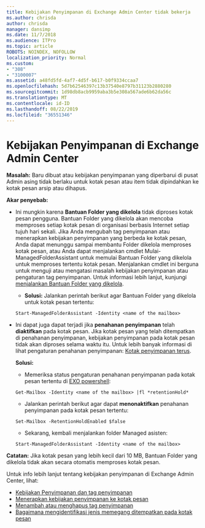 ```yaml
---
title: Kebijakan Penyimpanan di Exchange Admin Center tidak bekerja
ms.author: chrisda
author: chrisda
manager: dansimp
ms.date: 11/7/2018
ms.audience: ITPro
ms.topic: article
ROBOTS: NOINDEX, NOFOLLOW
localization_priority: Normal
ms.custom:
- "308"
- "3100007"
ms.assetid: a48fd5fd-4af7-4d5f-b617-b0f9334ccaa7
ms.openlocfilehash: 5d7b62546397c13b37540e8797b31123b2880280
ms.sourcegitcommit: 1d98db8acb9959aba3b5e308a567ade6b62da56c
ms.translationtype: MT
ms.contentlocale: id-ID
ms.lasthandoff: 08/22/2019
ms.locfileid: "36551346"
---
```

# <a name="retention-policies-in-exchange-admin-center"></a>Kebijakan Penyimpanan di Exchange Admin Center

 **Masalah:** Baru dibuat atau kebijakan penyimpanan yang diperbarui di pusat Admin asing tidak berlaku untuk kotak pesan atau item tidak dipindahkan ke kotak pesan arsip atau dihapus. 
  
 **Akar penyebab:**
  
- Ini mungkin karena **Bantuan Folder yang dikelola** tidak diproses kotak pesan pengguna. Bantuan Folder yang dikelola akan mencoba memproses setiap kotak pesan di organisasi berbasis Internet setiap tujuh hari sekali. Jika Anda mengubah tag penyimpanan atau menerapkan kebijakan penyimpanan yang berbeda ke kotak pesan, Anda dapat menunggu sampai membantu Folder dikelola memproses kotak pesan, atau Anda dapat menjalankan cmdlet Mulai-ManagedFolderAssistant untuk memulai Bantuan Folder yang dikelola untuk memproses tertentu kotak pesan. Menjalankan cmdlet ini berguna untuk menguji atau mengatasi masalah kebijakan penyimpanan atau pengaturan tag penyimpanan. Untuk informasi lebih lanjut, kunjungi [menjalankan Bantuan Folder yang dikelola](https://msdn.microsoft.com/library/gg271153%28v=exchsrvcs.149%29.aspx#managedfolderassist).
    
  - **Solusi:** Jalankan perintah berikut agar Bantuan Folder yang dikelola untuk kotak pesan tertentu:
    
  ```
  Start-ManagedFolderAssistant -Identity <name of the mailbox>
  ```

- Ini dapat juga dapat terjadi jika **penahanan penyimpanan** telah **diaktifkan** pada kotak pesan. Jika kotak pesan yang telah ditempatkan di penahanan penyimpanan, kebijakan penyimpanan pada kotak pesan tidak akan diproses selama waktu itu. Untuk lebih banyak informasi di lihat pengaturan penahanan penyimpanan: [Kotak penyimpanan terus](https://docs.microsoft.com/exchange/security-and-compliance/messaging-records-management/mailbox-retention-hold).
    
    **Solusi:**
    
  - Memeriksa status pengaturan penahanan penyimpanan pada kotak pesan tertentu di [EXO powershell](https://docs.microsoft.com/powershell/exchange/exchange-online/connect-to-exchange-online-powershell/connect-to-exchange-online-powershell?view=exchange-ps):
    
  ```
  Get-Mailbox -Identity <name of the mailbox> |fl *retentionHold*
  ```

  - Jalankan perintah berikut agar dapat **menonaktifkan** penahanan penyimpanan pada kotak pesan tertentu:
    
  ```
  Set-Mailbox -RetentionHoldEnabled $false
  ```

  - Sekarang, kembali menjalankan folder Managed asisten:
    
  ```
  Start-ManagedFolderAssistant -Identity <name of the mailbox>
  ```

 **Catatan:** Jika kotak pesan yang lebih kecil dari 10 MB, Bantuan Folder yang dikelola tidak akan secara otomatis memproses kotak pesan.
 
Untuk info lebih lanjut tentang kebijakan penyimpanan di Exchange Admin Center, lihat:
- [Kebijakan Penyimpanan dan tag penyimpanan](https://docs.microsoft.com/exchange/security-and-compliance/messaging-records-management/retention-tags-and-policies)
- [Menerapkan kebijakan penyimpanan ke kotak pesan](https://docs.microsoft.com/exchange/security-and-compliance/messaging-records-management/apply-retention-policy)
- [Menambah atau menghapus tag penyimpanan](https://docs.microsoft.com/exchange/security-and-compliance/messaging-records-management/add-or-remove-retention-tags)
- [Bagaimana mengidentifikasi jenis memegang ditempatkan pada kotak pesan](https://docs.microsoft.com/office365/securitycompliance/identify-a-hold-on-an-exchange-online-mailbox)
